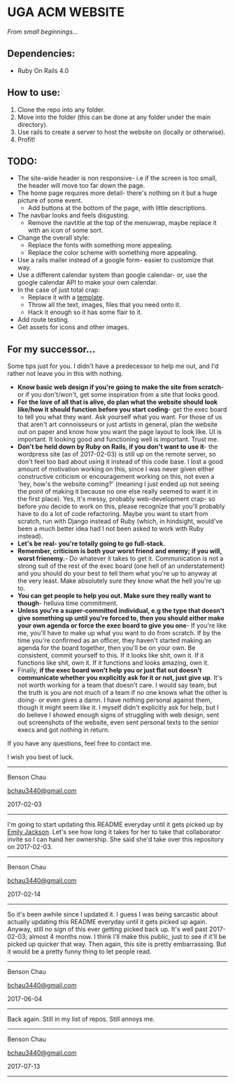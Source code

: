 # UGA ACM WEBSITE
_From small beginnings..._

## Dependencies:
* Ruby On Rails 4.0

## How to use:
1. Clone the repo into any folder.
2. Move into the folder (this can be done at any folder under the main directory).
3. Use rails to create a server to host the website on (locally or otherwise).
4. Profit!

## TODO:
* The site-wide header is non responsive- i.e if the screen is too small, the header will move too far down the page.
* The home page requires more detail- there's nothing on it but a huge picture of some event. 
    * Add buttons at the bottom of the page, with little descriptions.
* The navbar looks and feels disgusting. 
    * Remove the navtitle at the top of the menuwrap, maybe replace it with an icon of some sort.
* Change the overall style:
    * Replace the fonts with something more appealing.
    * Replace the color scheme with something more appealing.
* Use a rails mailer instead of a google form- easier to customize that way.
* Use a different calendar system than google calendar- or, use the google calendar API to make your own calendar.
* In the case of just total crap:
    * Replace it with a [template](https://startbootstrap.com/).
    * Throw all the text, images, files that you need onto it.
    * Hack it enough so it has some flair to it.
* Add route testing.
* Get assets for icons and other images.

## For my successor...
Some tips just for you. I didn't have a predecessor to help me out, and I'd rather not leave you in this with nothing.
* __Know basic web design if you're going to make the site from scratch__- or if you don't/won't, get some inspiration 
from a site that looks good.
* __For the love of all that is alive, do plan what the website should look like/how it should function before 
you start coding__- get the exec board to tell you what they want. Ask yourself what you want. For those of us that aren't 
art connoisseurs or just artists in general, plan the website out on paper and know how you want the page layout to look like. 
UI is important. It looking good and functioning well is important. Trust me.
* __Don't be held down by Ruby on Rails, if you don't want to use it__- the wordpress site (as of 2017-02-03) is still 
up on the remote server, so don't feel too bad about using it instead of this code base. I lost a good amount of motivation 
working on this, since I was never given either constructive criticism or encouragement working on this, not even a 'hey, how's 
the website coming?' (meaning I just ended up not seeing the point of making it because no one else really seemed to want it in 
the first place). Yes, it's messy, probably web-development crap- so before you decide to work on this, please recognize 
that you'll probably have to do a lot of code refactoring. Maybe you want to start from scratch, run with Django instead of 
Ruby (which, in hindsight, would've been a much better idea had I not been asked to work with Ruby instead).
* __Let's be real- you're totally going to go full-stack.__
* __Remember, criticism is both your worst friend and enemy; if you will, worst frienemy.__- Do whatever it takes 
to get it. Communication is not a strong suit of the rest of the exec board (one hell of an understatement) and you should
do your best to tell them what you're up to anyway at the very least. Make absolutely sure they know what the hell you're up to.
* __You can get people to help you out. Make sure they really want to though__- helluva time commitment.
* __Unless you're a super-committed individual, e.g the type that doesn't give something up until you're forced 
to, then you should either make your own agenda or force the exec board to give you one__- If you're like me, you'll 
have to make up what you want to do from scratch. If by the time you're confirmed as an officer, they haven't started making an 
agenda for the board together, then you'll be on your own. Be consistent, commit yourself to this. If it looks like shit, 
own it. If it functions like shit, own it. If it functions and looks amazing, own it.
* Finally, __if the exec board won't help you or just flat out doesn't communicate whether you explicitly ask for 
it or not, just give up__. It's not worth working for a team that doesn't care. I would say team, but the truth is you are 
not much of a team if no one knows what the other is doing- or even gives a damn. I have nothing personal against them, though 
it might seem like it. I myself didn't explicitly ask for help, but I do believe I showed enough signs of struggling with web 
design, sent out screenshots of the website, even sent personal texts to the senior execs and got nothing in return. 

If you have any questions, feel free to contact me. 

I wish you best of luck. 

----------------------

Benson Chau 

<bchau3440@gmail.com>

2017-02-03

----------------------

I'm going to start updating this README everyday until it gets picked up by [Emily Jackson](https://github.com/emilyjackson2018). 
Let's see how long it takes for her to take that collaborator invite so I can hand her ownership. 
She said she'd take over this repository on 2017-02-03.

----------------------

Benson Chau

<bchau3440@gmail.com>

2017-02-14

----------------------

So it's been awhile since I updated it. I guess I was being sarcastic about actually updating this README everyday until it gets picked 
up again. Anyway, still no sign of this ever getting picked back up. It's well past 2017-02-03; almost 4 months now. I think I'll make 
this public, just to see if it'll be picked up quicker that way. Then again, this site is pretty embarrassing. But it would be a pretty 
funny thing to let people read. 

----------------------

Benson Chau

<bchau3440@gmail.com>

2017-06-04

----------------------

Back again. Still in my list of repos. Still annoys me. 

----------------------

Benson Chau

<bchau3440@gmail.com>

2017-07-13

----------------------

